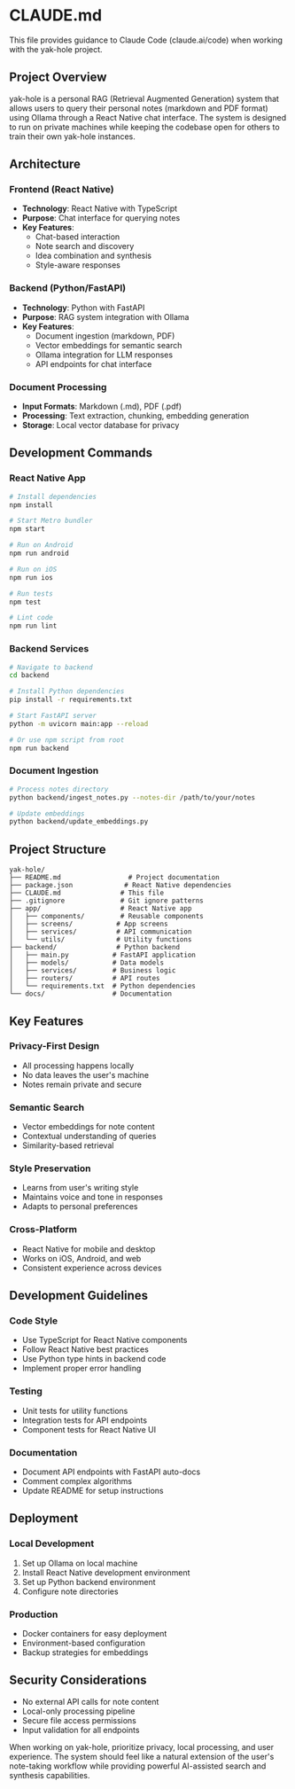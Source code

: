 # CLAUDE.md

This file provides guidance to Claude Code (claude.ai/code) when working with the yak-hole project.

## Project Overview

yak-hole is a personal RAG (Retrieval Augmented Generation) system that allows users to query their personal notes (markdown and PDF format) using Ollama through a React Native chat interface. The system is designed to run on private machines while keeping the codebase open for others to train their own yak-hole instances.

## Architecture

### Frontend (React Native)
- **Technology**: React Native with TypeScript
- **Purpose**: Chat interface for querying notes
- **Key Features**:
  - Chat-based interaction
  - Note search and discovery
  - Idea combination and synthesis
  - Style-aware responses

### Backend (Python/FastAPI)
- **Technology**: Python with FastAPI
- **Purpose**: RAG system integration with Ollama
- **Key Features**:
  - Document ingestion (markdown, PDF)
  - Vector embeddings for semantic search
  - Ollama integration for LLM responses
  - API endpoints for chat interface

### Document Processing
- **Input Formats**: Markdown (.md), PDF (.pdf)
- **Processing**: Text extraction, chunking, embedding generation
- **Storage**: Local vector database for privacy

## Development Commands

### React Native App
```bash
# Install dependencies
npm install

# Start Metro bundler
npm start

# Run on Android
npm run android

# Run on iOS
npm run ios

# Run tests
npm test

# Lint code
npm run lint
```

### Backend Services
```bash
# Navigate to backend
cd backend

# Install Python dependencies
pip install -r requirements.txt

# Start FastAPI server
python -m uvicorn main:app --reload

# Or use npm script from root
npm run backend
```

### Document Ingestion
```bash
# Process notes directory
python backend/ingest_notes.py --notes-dir /path/to/your/notes

# Update embeddings
python backend/update_embeddings.py
```

## Project Structure

```
yak-hole/
├── README.md                 # Project documentation
├── package.json             # React Native dependencies
├── CLAUDE.md               # This file
├── .gitignore              # Git ignore patterns
├── app/                    # React Native app
│   ├── components/         # Reusable components
│   ├── screens/           # App screens
│   ├── services/          # API communication
│   └── utils/             # Utility functions
├── backend/               # Python backend
│   ├── main.py           # FastAPI application
│   ├── models/           # Data models
│   ├── services/         # Business logic
│   ├── routers/          # API routes
│   └── requirements.txt  # Python dependencies
└── docs/                 # Documentation
```

## Key Features

### Privacy-First Design
- All processing happens locally
- No data leaves the user's machine
- Notes remain private and secure

### Semantic Search
- Vector embeddings for note content
- Contextual understanding of queries
- Similarity-based retrieval

### Style Preservation
- Learns from user's writing style
- Maintains voice and tone in responses
- Adapts to personal preferences

### Cross-Platform
- React Native for mobile and desktop
- Works on iOS, Android, and web
- Consistent experience across devices

## Development Guidelines

### Code Style
- Use TypeScript for React Native components
- Follow React Native best practices
- Use Python type hints in backend code
- Implement proper error handling

### Testing
- Unit tests for utility functions
- Integration tests for API endpoints
- Component tests for React Native UI

### Documentation
- Document API endpoints with FastAPI auto-docs
- Comment complex algorithms
- Update README for setup instructions

## Deployment

### Local Development
1. Set up Ollama on local machine
2. Install React Native development environment
3. Set up Python backend environment
4. Configure note directories

### Production
- Docker containers for easy deployment
- Environment-based configuration
- Backup strategies for embeddings

## Security Considerations

- No external API calls for note content
- Local-only processing pipeline
- Secure file access permissions
- Input validation for all endpoints

When working on yak-hole, prioritize privacy, local processing, and user experience. The system should feel like a natural extension of the user's note-taking workflow while providing powerful AI-assisted search and synthesis capabilities.